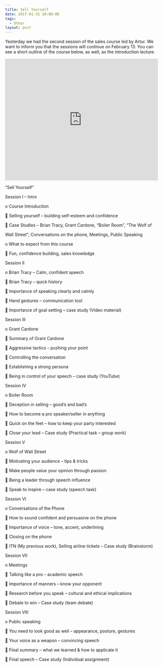```yaml
---
title: Sell Yourself
date: 2017-01-31 20:00:00
tags:
  - Other
layout: post
---
```



Yesterday we had the second session of the sales course led by Artur. We want to inform you that the sessions will continue on February 13. You can see a short outline of the course below, as well, as the introduction lecture.

<iframe width="100%" height="400" src="https://www.youtube.com/embed/ZXgXv_z7PVA" frameborder="0" allowfullscreen=""></iframe>

“Sell Yourself”

Session I – Intro

o Course Introduction

 Selling yourself – building self-esteem and confidence

 Case Studies – Brian Tracy, Grant Cardone, “Boiler Room”, “The Wolf of

Wall Street”, Conversations on the phone, Meetings, Public Speaking

o What to expect from this course

 Fun, confidence building, sales knowledge

Session II

o Brian Tracy – Calm, confident speech

 Brian Tracy – quick history

 Importance of speaking clearly and calmly

 Hand gestures – communication tool

 Importance of goal setting – case study (Video material)

Session III

o Grant Cardone

 Summary of Grant Cardone

 Aggressive tactics – pushing your point

 Controlling the conversation

 Establishing a strong persona

 Being in control of your speech – case study (YouTube)

Session IV

o Boiler Room

 Deception in selling – good’s and bad’s

 How to become a pro speaker/seller in anything

 Quick on the feet – how to keep your party interested

 Close your lead – Case study (Practical task – group work)

Session V

o Wolf of Wall Street

 Motivating your audience – tips & tricks

 Make people value your opinion through passion

 Being a leader through speech influence

 Speak to inspire – case study (speech task)

Session VI

o Conversations of the Phone

 How to sound confident and persuasive on the phone

 Importance of voice – tone, accent, underlining

 Closing on the phone

 ITN (My previous work), Selling airline tickets – Case study (Brainstorm)

Session VII

o Meetings

 Talking like a pro – academic speech

 Importance of manners – know your opponent

 Research before you speak – cultural and ethical implications

 Debate to win – Case study (team debate)

Session VIII

o Public speaking

 You need to look good as well – appearance, posture, gestures

 Your voice as a weapon – convincing speech

 Final summary – what we learned & how to applicate it

 Final speech – Case study (Individual assignment)